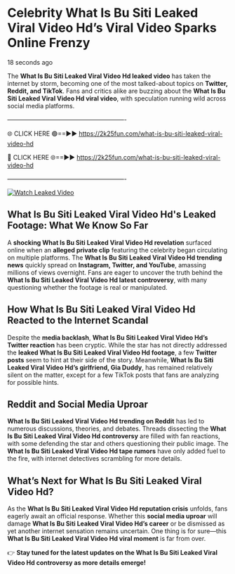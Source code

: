 # Celebrity What Is Bu Siti Leaked Viral Video Hd’s Viral Video Sparks Online Frenzy

18 seconds ago

The **What Is Bu Siti Leaked Viral Video Hd leaked video** has taken the internet by storm, becoming one of the most talked-about topics on **Twitter, Reddit, and TikTok**. Fans and critics alike are buzzing about the **What Is Bu Siti Leaked Viral Video Hd viral video**, with speculation running wild across social media platforms.

———————————————————-

🌐 CLICK HERE 🟢==►► https://2k25fun.com/what-is-bu-siti-leaked-viral-video-hd

🔴 CLICK HERE 🌐==►► https://2k25fun.com/what-is-bu-siti-leaked-viral-video-hd

———————————————————-

[![Watch Leaked Video](https://miro.medium.com/v2/resize:fit:828/format:webp/1*cilzJN44JGOrTw9NJCrNHA.gif "Watch Leaked Video")](https://2k25fun.com/what-is-bu-siti-leaked-viral-video-hd)

## **What Is Bu Siti Leaked Viral Video Hd's Leaked Footage: What We Know So Far**  
A **shocking What Is Bu Siti Leaked Viral Video Hd revelation** surfaced online when an **alleged private clip** featuring the celebrity began circulating on multiple platforms. The **What Is Bu Siti Leaked Viral Video Hd trending news** quickly spread on **Instagram, Twitter, and YouTube**, amassing millions of views overnight. Fans are eager to uncover the truth behind the **What Is Bu Siti Leaked Viral Video Hd latest controversy**, with many questioning whether the footage is real or manipulated.  

## **How What Is Bu Siti Leaked Viral Video Hd Reacted to the Internet Scandal**  
Despite the **media backlash**, **What Is Bu Siti Leaked Viral Video Hd’s Twitter reaction** has been cryptic. While the star has not directly addressed the **leaked What Is Bu Siti Leaked Viral Video Hd footage**, a few **Twitter posts** seem to hint at their side of the story. Meanwhile, **What Is Bu Siti Leaked Viral Video Hd’s girlfriend, Gia Duddy**, has remained relatively silent on the matter, except for a few TikTok posts that fans are analyzing for possible hints.  

## **Reddit and Social Media Uproar**  
**What Is Bu Siti Leaked Viral Video Hd trending on Reddit** has led to numerous discussions, theories, and debates. Threads dissecting the **What Is Bu Siti Leaked Viral Video Hd controversy** are filled with fan reactions, with some defending the star and others questioning their public image. The **What Is Bu Siti Leaked Viral Video Hd tape rumors** have only added fuel to the fire, with internet detectives scrambling for more details.  

## **What’s Next for What Is Bu Siti Leaked Viral Video Hd?**  
As the **What Is Bu Siti Leaked Viral Video Hd reputation crisis** unfolds, fans eagerly await an official response. Whether this **social media uproar** will damage **What Is Bu Siti Leaked Viral Video Hd’s career** or be dismissed as yet another internet sensation remains uncertain. One thing is for sure—this **What Is Bu Siti Leaked Viral Video Hd viral moment** is far from over.  

👉 **Stay tuned for the latest updates on the What Is Bu Siti Leaked Viral Video Hd controversy as more details emerge!**  